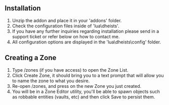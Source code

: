 ## Installation
1. Unzip the addon and place it in your 'addons' folder.
2. Check the configuration files inside of 'lua\dheists'.
3. If you have any further inquiries regarding installation please send in a support ticket or refer below on how to contact me.
4. All configuration options are displayed in the 'lua\dheists\config' folder.

## Creating a Zone
1. Type /zones (if you have access) to open the Zone List.
2. Click Create Zone, it should bring you to a text prompt that will allow you to name the zone to what you desire.
3. Re-open /zones, and press on the new Zone you just created.
4. You will be in a Zone Editor utility, you'll be able to spawn objects such as robbable entities (vaults, etc) and then click Save to persist them.
